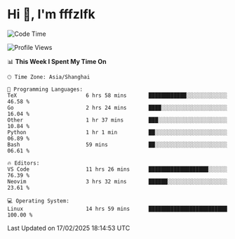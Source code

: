 # Hi 👋, I'm fffzlfk

<!--START_SECTION:waka-->
![Code Time](http://img.shields.io/badge/Code%20Time-1%2C237%20hrs%2030%20mins-blue)

![Profile Views](http://img.shields.io/badge/Profile%20Views-0-blue)

📊 **This Week I Spent My Time On** 

```text
🕑︎ Time Zone: Asia/Shanghai

💬 Programming Languages: 
TeX                      6 hrs 58 mins       ████████████░░░░░░░░░░░░░   46.58 % 
Go                       2 hrs 24 mins       ████░░░░░░░░░░░░░░░░░░░░░   16.04 % 
Other                    1 hr 37 mins        ███░░░░░░░░░░░░░░░░░░░░░░   10.84 % 
Python                   1 hr 1 min          ██░░░░░░░░░░░░░░░░░░░░░░░   06.89 % 
Bash                     59 mins             ██░░░░░░░░░░░░░░░░░░░░░░░   06.61 % 

🔥 Editors: 
VS Code                  11 hrs 26 mins      ███████████████████░░░░░░   76.39 % 
Neovim                   3 hrs 32 mins       ██████░░░░░░░░░░░░░░░░░░░   23.61 % 

💻 Operating System: 
Linux                    14 hrs 59 mins      █████████████████████████   100.00 % 
```


 Last Updated on 17/02/2025 18:14:53 UTC
<!--END_SECTION:waka-->
